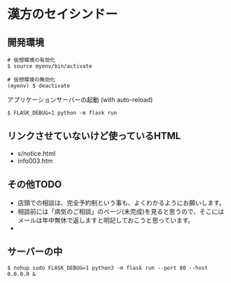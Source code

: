 # 漢方のセイシンドー

## 開発環境

```shell
# 仮想環境の有効化
$ source myenv/bin/activate

# 仮想環境の無効化
(myenv) $ deactivate
```

アプリケーションサーバーの起動 (with auto-reload)

```shell
$ FLASK_DEBUG=1 python -m flask run
```


## リンクさせていないけど使っているHTML

* s/notice.html
* info003.htm

## その他TODO

* 店頭での相談は、完全予約制という事も、よくわかるようにお願いします。
* 相談前には「病気のご相談」のページ(未完成)を見ると思うので、そこにはメールは年中無休で返しますと明記しておこうと思っています。
* 


## サーバーの中

```shell
$ nohup sudo FLASK_DEBUG=1 python3 -m flask run --port 80 --host 0.0.0.0 &
```
